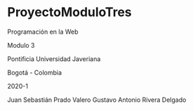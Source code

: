 # ProyectoModuloTres
Programación en la Web

Modulo 3

Pontificia Universidad Javeriana

Bogotá - Colombia

2020-1

Juan Sebastián Prado Valero
Gustavo Antonio Rivera Delgado

